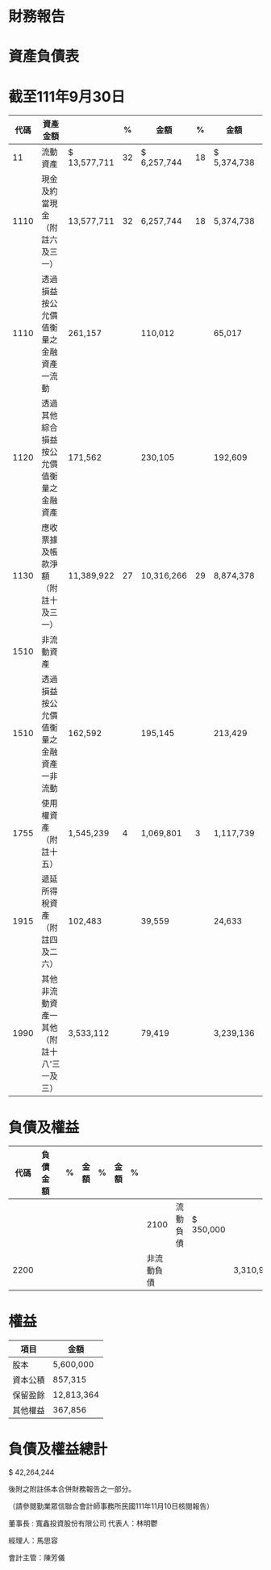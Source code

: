 # 財務報告

# 資產負債表

# 截至111年9月30日

|代碼|資產金額| |%|金額|%|金額|%| | | | | | | | |
|---|---|---|---|---|---|---|---|---|---|---|---|---|---|---|---|
|11|流動資產|$ 13,577,711|32|$ 6,257,744|18|$ 5,374,738|17| | | | | | | | |
|1110|現金及約當現金（附註六及三一）|13,577,711|32|6,257,744|18|5,374,738|17| | | | | | | | |
|1110|透過損益按公允價值衡量之金融資產一流動|261,157| |110,012| |65,017| | | | | | | | | |
|1120|透過其他綜合損益按公允價值衡量之金融資產|171,562| |230,105| |192,609| | | | | | | | | |
|1130|應收票據及帳款淨額（附註十及三一）|11,389,922|27|10,316,266|29|8,874,378|27| | | | | | | | |
|1510|非流動資產| | | | | | | | | | | | | | |
|1510|透過損益按公允價值衡量之金融資產一非流動|162,592| |195,145| |213,429| | | | | | | | | |
|1755|使用權資產（附註十五）|1,545,239|4|1,069,801|3|1,117,739|4| | | | | | | | |
|1915|遞延所得稅資產（附註四及二六）|102,483| |39,559| |24,633| | | | | | | | | |
|1990|其他非流動資產一其他（附註十八'三一及三）|3,533,112| |79,419| |3,239,136| | | | | | | | | |

# 負債及權益

|代碼|負債金額| |%|金額|%|金額|%| | | | | | | | |
|---|---|---|---|---|---|---|---|---|---|---|---|---|---|---|---|
| | | | | | | | |2100|流動負債|$ 350,000| |$ 841,636| |$ 1,414,413| |
|2200| | | | | | | |非流動負債| | |3,310,955| |1,003,418| | |

# 權益

|項目|金額|
|---|---|
|股本|5,600,000|
|資本公積|857,315|
|保留盈餘|12,813,364|
|其他權益|367,856|

# 負債及權益總計

$ 42,264,244

後附之附註係本合併財務報告之一部分。

（請參閱勤業眾信聯合會計師事務所民國111年11月10日核閱報告）

董事長 : 寬鑫投資股份有限公司 代表人：林明鬱

經理人：馬思容

會計主管：陳芳儀